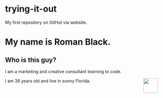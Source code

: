 # trying-it-out
My first repository on GitHut via website.
<html>
<body>
<h1>My name is Roman Black.</h1> 
<h2>Who is this guy?</h2> 
<p>I am a marketing and creative consultant learning to code.<p>
I am 38 years old and live in sunny Florida.
<img src = "https://www.americanstage.org/images/roman-black.png" align= right style="width:48px;height:48px;">

</body>
</html>

